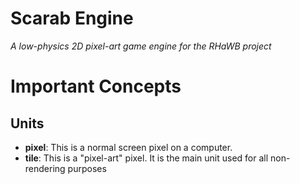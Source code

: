 # Scarab Engine
*A low-physics 2D pixel-art game engine for the RHaWB project*

# Important Concepts

## Units
- **pixel**: This is a normal screen pixel on a computer.
- **tile**: This is a "pixel-art" pixel. It is the main unit used for all non-rendering purposes 
